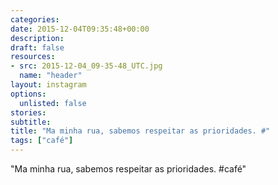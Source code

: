 ```yaml
---
categories:
date: 2015-12-04T09:35:48+00:00
description:
draft: false
resources:
- src: 2015-12-04_09-35-48_UTC.jpg
  name: "header"
layout: instagram
options:
  unlisted: false
stories:
subtitle:
title: "Ma minha rua, sabemos respeitar as prioridades. #"
tags: ["café"]
---
```


"Ma minha rua, sabemos respeitar as prioridades. #café"

